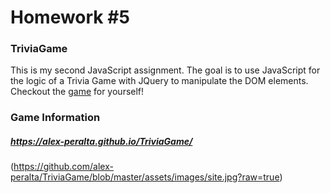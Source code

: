 # Homework #5

### TriviaGame

This is my second JavaScript assignment. The goal is to use JavaScript for the logic
of a Trivia Game with JQuery to manipulate the DOM elements. Checkout the [game](https://alex-peralta.github.io/TriviaGame/) for yourself!

### Game Information
##### https://alex-peralta.github.io/TriviaGame/
(https://github.com/alex-peralta/TriviaGame/blob/master/assets/images/site.jpg?raw=true)